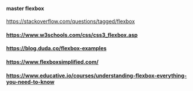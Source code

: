 
#### master flexbox
https://stackoverflow.com/questions/tagged/flexbox

#### https://www.w3schools.com/css/css3_flexbox.asp
#### https://blog.duda.co/flexbox-examples
#### https://www.flexboxsimplified.com/

#### https://www.educative.io/courses/understanding-flexbox-everything-you-need-to-know
